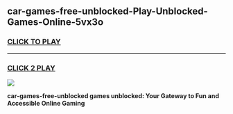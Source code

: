 
## car-games-free-unblocked-Play-Unblocked-Games-Online-5vx3o
<h3>
<a href="https://premium76.site?title=car-games-free-unblocked&ref=24A">CLICK TO PLAY</a></h3>
<hr>

<h3>
<a href="https://premium76.site?title=car-games-free-unblocked&ref=24A">CLICK 2 PLAY</a>
  
</h3>

<a href="https://premium76.site?title=car-games-free-unblocked&ref=24A"><img src="https://clearcache.store/games.png"></a>


**car-games-free-unblocked games unblocked: Your Gateway to Fun and Accessible Online Gaming**
